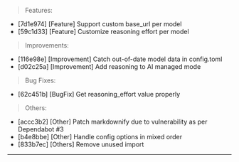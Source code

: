 > Features:
- [7d1e974] [Feature] Support custom base_url per model
- [59c1d33] [Feature] Customize reasoning effort per model

> Improvements:
- [116e98e] [Improvement] Catch out-of-date model data in config.toml
- [d02c25a] [Improvement] Add reasoning to AI managed mode

> Bug Fixes:
- [62c451b] [BugFix] Get reasoning_effort value properly

> Others:
- [accc3b2] [Other] Patch markdownify due to vulnerability as per Dependabot #3
- [b4e8bbe] [Other] Handle config options in mixed order
- [833b7ec] [Others] Remove unused import


---
